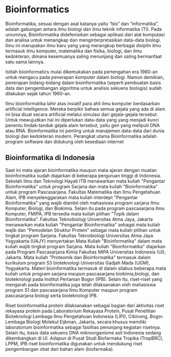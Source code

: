# Bioinformatics
Bioinformatika, sesuai dengan asal katanya yaitu “bio” dan “informatika”, adalah gabungan antara ilmu biologi dan ilmu teknik informatika (TI). Pada umumnya, Bioinformatika didefenisikan sebagai aplikasi dari alat komputasi dan analisa untuk menangkap dan menginterpretasikan data-data biologi. Ilmu ini merupakan ilmu baru yang yang merangkup berbagai disiplin ilmu termasuk ilmu komputer, matematika dan fisika, biologi, dan ilmu kedokteran, dimana kesemuanya saling menunjang dan saling bermanfaat satu sama lainnya.

Istilah bioinformatics mulai dikemukakan pada pertengahan era 1980-an untuk mengacu pada penerapan komputer dalam biologi. Namun demikian, penerapan bidang-bidang dalam bioinformatika (seperti pembuatan basis data dan pengembangan algoritma untuk analisis sekuens biologis) sudah dilakukan sejak tahun 1960-an.

Ilmu bioinformatika lahir atas insiatif para ahli ilmu komputer berdasarkan artificial intelligence. Mereka berpikir bahwa semua gejala yang ada di alam ini bisa diuat secara artificial melalui simulasi dari gejala-gejala tersebut. Untuk mewujudkan hal ini diperlukan data-data yang yang menjadi kunci penentu tindak-tanduk gejala alam tersebut, yaitu gen yang meliputi DNA atau RNA. Bioinformatika ini penting untuk manajemen data-data dari dunia biologi dan kedokteran modern. Perangkat utama Bioinformatika adalah program software dan didukung oleh kesediaan internet

## Bioinformatika di Indonesia
Saat ini mata ajaran bioinformatika maupun mata ajaran dengan muatan bioinformatika sudah diajarkan di beberapa perguruan tinggi di Indonesia. Sekolah Ilmu dan Teknologi Hayati ITB menawarkan mata kuliah "Pengantar Bioinformatika" untuk program Sarjana dan mata kuliah "Bioinformatika" untuk program Pascasarjana. Fakultas Matematika dan Ilmu Pengetahuan Alam, IPB menyelenggarakan mata kuliah interdept "Pengantar Bioinformatika" yang wajib diambil oleh mahasiswa program sarjana Ilmu Komputer, Biologi, dan Biokimia. Selain itu pada program pascasarjana Ilmu Komputer, FMIPA, IPB tersedia mata kuliah pilihan "Topik dalam Bioinformatika". Fakultas Teknobiologi Universitas Atma Jaya, Jakarta menawarkan mata kuliah "Pengantar Bioinformatika" sebagai mata kuliah wajib dan "Pemodelan Struktur Protein" sebagai mata kuliah pilihan untuk tingkat program Sarjana. Fakultas Teknobiologi Universitas Atma Jaya Yogyakarta (UAJY) menyertakan Mata Kuliah "Bioinformatika" dalam mata kuliah wajib tingkat program Sarjana. Mata kuliah "Bioinformatika" diajarkan pada Program Pascasarjana Kimia Fakultas MIPA Universitas Indonesia (UI), Jakarta. Mata kuliah "Proteomik dan Bioinformatika" termasuk dalam kurikulum program S3 bioteknologi Universitas Gadjah Mada (UGM), Yogyakarta. Materi bioinformatika termasuk di dalam silabus beberapa mata kuliah untuk program sarjana maupun pascasarjana biokimia,biologi, dan bioteknologi pada Institut Pertanian Bogor (IPB). Selain itu, riset-riset yang mengarah pada bioinformatika juga telah dilaksanakan oleh mahasiswa program S1 dan pascasarjana Ilmu Komputer maupun program pascasarjana biologi serta bioteknologi IPB.

Riset bioinformatika protein dilaksanakan sebagai bagian dari aktivitas riset rekayasa protein pada Laboratorium Rekayasa Protein, Pusat Penelitian Bioteknologi Lembaga Ilmu Pengetahuan Indonesia (LIPI), Cibinong, Bogor. Lembaga Biologi Molekul Eijkman, Jakarta, secara khusus memiliki laboratorium bioinformatika sebagai fasilitas penunjang kegiatan risetnya. Selain itu, basis data sekuens DNA mikroorganisme asli Indonesia sedang dikembangkan di UI. Adapun di Pusat Studi Biofarmaka Tropika (TropBRC), LPPM, IPB riset bioinformatika digunakan untuk mendukung riset pengembangan obat dari bahan alam (biofarmaka).

